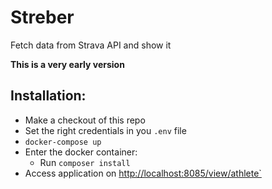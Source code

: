 # Streber
Fetch data from Strava API and show it

**This is a very early version** 

## Installation:
- Make a checkout of this repo
- Set the right credentials in you `.env` file
- `docker-compose up`
- Enter the docker container:
  - Run `composer install`
- Access application on [http://localhost:8085/view/athlete`]()
